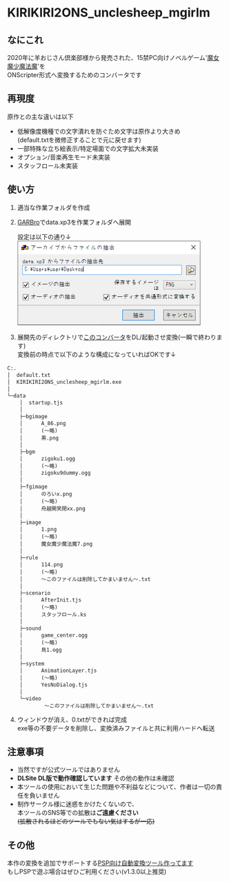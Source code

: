 # KIRIKIRI2ONS_unclesheep_mgirlm

## なにこれ
  2020年に羊おじさん倶楽部様から発売された、15禁PC向けノベルゲーム'[魔女魔少魔法魔](https://unclesheepclub.web.fc2.com/letters/mgirlm/mgirlm.html)'を<br>
  ONScripter形式へ変換するためのコンバータです<br>

## 再現度
原作との主な違いは以下
 - 低解像度機種での文字潰れを防ぐため文字は原作より大きめ<br>
 (default.txtを微修正することで元に戻せます)
 - 一部特殊な立ち絵表示/特定場面での文字拡大未実装
 - オプション/音楽再生モード未実装
 - スタッフロール未実装


## 使い方
 1. 適当な作業フォルダを作成
 2. [GARBro](https://drive.google.com/file/d/1gH9nNRxaz8GexN0B1hWyUc3o692bkWXX/view)でdata.xp3を作業フォルダへ展開<br>

     設定は以下の通り↓<br>
     ![](image1.png)

 3. 展開先のディレクトリで[このコンバータ](https://github.com/Prince-of-sea/KIRIKIRI2ONS_unclesheep_mgirlm/releases/latest)をDL/起動させ変換(一瞬で終わります)<br>
    変換前の時点で以下のような構成になっていればOKです↓<br>
```
C:.
│  default.txt
│  KIRIKIRI2ONS_unclesheep_mgirlm.exe
│  
└─data
    │  startup.tjs
    │  
    ├─bgimage
    │      A_86.png
    │      (～略)
    │      黒.png
    │      
    ├─bgm
    │      zigoku1.ogg
    │      (～略)
    │      zigoku9dummy.ogg
    │      
    ├─fgimage
    │      のろいx.png
    │      (～略)
    │      舟越開笑閉xx.png
    │      
    ├─image
    │      1.png
    │      (～略)
    │      魔女魔少魔法魔7.png
    │      
    ├─rule
    │      114.png
    │      (～略)
    │      ～このファイルは削除してかまいません～.txt
    │      
    ├─scenario
    │      AfterInit.tjs
    │      (～略)
    │      スタッフロール.ks
    │      
    ├─sound
    │      game_center.ogg
    │      (～略)
    │      鳥1.ogg
    │      
    ├─system
    │      AnimationLayer.tjs
    │      (～略)
    │      YesNoDialog.tjs
    │      
    └─video
            ～このファイルは削除してかまいません～.txt        
```
 4. ウィンドウが消え、0.txtができれば完成<br>
    exe等の不要データを削除し、変換済みファイルと共に利用ハードへ転送

## 注意事項
 - 当然ですが公式ツールではありません
 - __DLSite DL版で動作確認しています__ その他の動作は未確認
 - 本ツールの使用において生じた問題や不利益などについて、作者は一切の責任を負いません
 - 制作サークル様に迷惑をかけたくないので、<br>
   本ツールのSNS等での拡散は**ご遠慮ください**<br>
   ~~(拡散されるほどのツールでもない気はするが一応)~~<br>

## その他
本作の変換を追加でサポートする[PSP向け自動変換ツール作ってます](https://github.com/Prince-of-sea/ONScripter_Multi_Converter)<br>
もしPSPで遊ぶ場合はぜひご利用ください(v1.3.0以上推奨)
